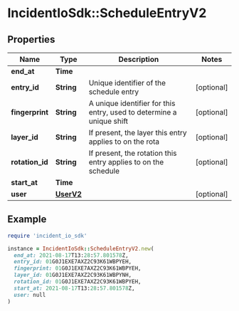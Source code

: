 # IncidentIoSdk::ScheduleEntryV2

## Properties

| Name | Type | Description | Notes |
| ---- | ---- | ----------- | ----- |
| **end_at** | **Time** |  |  |
| **entry_id** | **String** | Unique identifier of the schedule entry | [optional] |
| **fingerprint** | **String** | A unique identifier for this entry, used to determine a unique shift | [optional] |
| **layer_id** | **String** | If present, the layer this entry applies to on the rota | [optional] |
| **rotation_id** | **String** | If present, the rotation this entry applies to on the schedule | [optional] |
| **start_at** | **Time** |  |  |
| **user** | [**UserV2**](UserV2.md) |  | [optional] |

## Example

```ruby
require 'incident_io_sdk'

instance = IncidentIoSdk::ScheduleEntryV2.new(
  end_at: 2021-08-17T13:28:57.801578Z,
  entry_id: 01G0J1EXE7AXZ2C93K61WBPYEH,
  fingerprint: 01G0J1EXE7AXZ2C93K61WBPYEH,
  layer_id: 01G0J1EXE7AXZ2C93K61WBPYNH,
  rotation_id: 01G0J1EXE7AXZ2C93K61WBPYEH,
  start_at: 2021-08-17T13:28:57.801578Z,
  user: null
)
```

